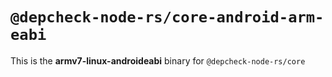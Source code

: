 # `@depcheck-node-rs/core-android-arm-eabi`

This is the **armv7-linux-androideabi** binary for `@depcheck-node-rs/core`
